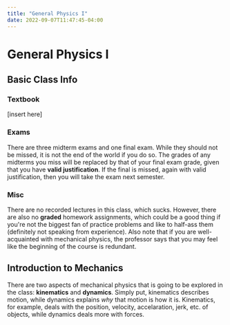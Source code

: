 ```yaml
---
title: "General Physics I"
date: 2022-09-07T11:47:45-04:00
---
```


# General Physics I

## Basic Class Info

### Textbook
[insert here]

### Exams
There are three midterm exams and one final exam. While they should not be missed, it is not the end of the world if you do so. The grades of any midterms you miss will be replaced by that of your final exam grade, given that you have **valid justification**. If the final is missed, again with valid justification, then you will take the exam next semester.

### Misc
There are no recorded lectures in this class, which sucks. However, there are also no **graded** homework assignments, which could be a good thing if you're not the biggest fan of practice problems and like to half-ass them (definitely not speaking from experience). Also note that if you are well-acquainted with mechanical physics, the professor says that you may feel like the beginning of the course is redundant.


## Introduction to Mechanics

There are two aspects of mechanical physics that is going to be explored in the class: **kinematics** and **dynamics**. Simply put, kinematics describes motion, while dynamics explains *why* that motion is how it is. Kinematics, for example, deals with the position, velocity, accelaration, jerk, etc. of objects, while dynamics deals more with forces.
